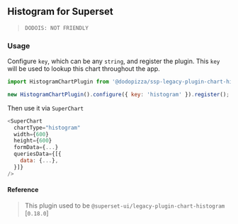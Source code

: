 ## Histogram for Superset

> `DODOIS: NOT FRIENDLY`

### Usage

Configure `key`, which can be any `string`, and register the plugin. This `key` will be used to
lookup this chart throughout the app.

```js
import HistogramChartPlugin from '@dodopizza/ssp-legacy-plugin-chart-histogram';

new HistogramChartPlugin().configure({ key: 'histogram' }).register();
```

Then use it via `SuperChart`

```js
<SuperChart
  chartType="histogram"
  width={600}
  height={600}
  formData={...}
  queriesData={[{
    data: {...},
  }]}
/>
```

#### Reference

> This plugin used to be `@superset-ui/legacy-plugin-chart-histogram` [`0.18.0`]
